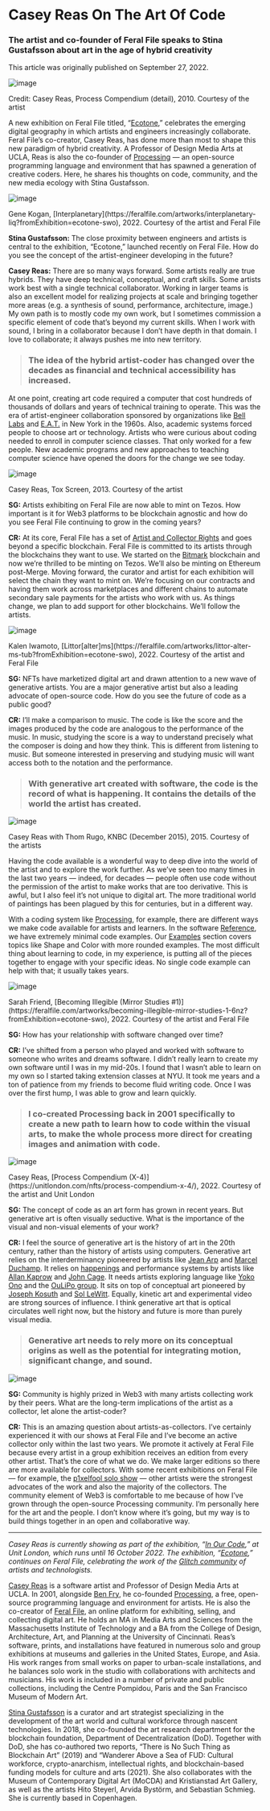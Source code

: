 # Casey Reas On The Art Of Code

### The artist and co-founder of Feral File speaks to Stina Gustafsson about art in the age of hybrid creativity

This article was originally published on September 27, 2022.

![image](https://github.com/bitmark-inc/autonomy-apps/assets/61187455/cea5094c-8250-4b8d-8571-1ee8dfcc1303)
<caption>Credit: Casey Reas, Process Compendium (detail), 2010. Courtesy of the artist</caption>

A new exhibition on Feral File titled, “[Ecotone](https://feralfile.com/exhibitions/ecotone-swo),” celebrates the emerging digital geography in which artists and engineers increasingly collaborate. Feral File’s co-creator, Casey Reas, has done more than most to shape this new paradigm of hybrid creativity. A Professor of Design Media Arts at UCLA, Reas is also the co-founder of [Processing](https://processing.org/) — an open-source programming language and environment that has spawned a generation of creative coders. Here, he shares his thoughts on code, community, and the new media ecology with Stina Gustafsson.

![image](https://github.com/bitmark-inc/autonomy-apps/assets/61187455/e77c52c5-4a54-49d0-a7f6-63a6d057c65a)
<caption>Gene Kogan, [Interplanetary](https://feralfile.com/artworks/interplanetary-liq?fromExhibition=ecotone-swo), 2022. Courtesy of the artist and Feral File</caption>

**Stina Gustafsson:** The close proximity between engineers and artists is central to the exhibition, “Ecotone,” launched recently on Feral File. How do you see the concept of the artist-engineer developing in the future?

‍**Casey Reas:** There are so many ways forward. Some artists really are true hybrids. They have deep technical, conceptual, and craft skills. Some artists work best with a single technical collaborator. Working in larger teams is also an excellent model for realizing projects at scale and bringing together more areas (e.g. a synthesis of sound, performance, architecture, image.) My own path is to mostly code my own work, but I sometimes commission a specific element of code that’s beyond my current skills. When I work with sound, I bring in a collaborator because I don’t have depth in that domain. I love to collaborate; it always pushes me into new territory. 

> ### The idea of the hybrid artist-coder has changed over the decades as financial and technical accessibility has increased. 

At one point, creating art code required a computer that cost hundreds of thousands of dollars and years of technical training to operate. This was the era of artist-engineer collaboration sponsored by organizations like [Bell Labs](https://en.wikipedia.org/wiki/Bell_Labs) and [E.A.T.](https://en.wikipedia.org/wiki/Experiments_in_Art_and_Technology#:~:text=Experiments%20in%20Art%20and%20Technology%20(E.A.T.)%2C%20a%20non%2D,a%20formal%20process%20for%20cooperation.) in New York in the 1960s. Also, academic systems forced people to choose art or technology. Artists who were curious about coding needed to enroll in computer science classes. That only worked for a few people. New academic programs and new approaches to teaching computer science have opened the doors for the change we see today.   

![image](https://github.com/bitmark-inc/autonomy-apps/assets/61187455/1061a361-6f12-4652-afc9-81acf854c074)
<caption>Casey Reas, Tox Screen, 2013. Courtesy of the artist</caption>

**SG:** Artists exhibiting on Feral File are now able to mint on Tezos. How important is it for Web3 platforms to be blockchain agnostic and how do you see Feral File continuing to grow in the coming years?

‍**CR:** At its core, Feral File has a set of [Artist and Collector Rights](https://feralfile.com/about) and goes beyond a specific blockchain. Feral File is committed to its artists through the blockchains they want to use. We started on the [Bitmark](https://bitmark.com/) blockchain and now we’re thrilled to be minting on Tezos. We’ll also be minting on Ethereum post-Merge. Moving forward, the curator and artist for each exhibition will select the chain they want to mint on. We’re focusing on our contracts and having them work across marketplaces and different chains to automate secondary sale payments for the artists who work with us. As things change, we plan to add support for other blockchains. We’ll follow the artists.  


![image](https://github.com/bitmark-inc/autonomy-apps/assets/61187455/ffe189d2-5d0e-4c77-afb0-a84d09b56127)
<caption>Kalen Iwamoto, [Littor[alter]ms](https://feralfile.com/artworks/littor-alter-ms-tub?fromExhibition=ecotone-swo), 2022. Courtesy of the artist and Feral File</caption>

**SG:** NFTs have marketized digital art and drawn attention to a new wave of generative artists. You are a major generative artist but also a leading advocate of open-source code. How do you see the future of code as a public good?

‍**CR:** I’ll make a comparison to music. The code is like the score and the images produced by the code are analogous to the performance of the music. In music, studying the score is a way to understand precisely what the composer is doing and how they think. This is different from listening to music. But someone interested in preserving and studying music will want access both to the notation and the performance. 

> ### With generative art created with software, the code is the record of what is happening. It contains the details of the world the artist has created.

![image](https://github.com/bitmark-inc/autonomy-apps/assets/61187455/efdaf8a4-65a9-418a-862e-a5e02b59783d)
<caption>Casey Reas with Thom Rugo, KNBC (December 2015), 2015. Courtesy of the artists</caption>

Having the code available is a wonderful way to deep dive into the world of the artist and to explore the work further. As we’ve seen too many times in the last two years — indeed, for decades — people often use code without the permission of the artist to make works that are too derivative. This is awful, but I also feel it’s not unique to digital art. The more traditional world of paintings has been plagued by this for centuries, but in a different way. 

With a coding system like [Processing](https://processing.org/), for example, there are different ways we make code available for artists and learners. In the software [Reference](https://processing.org/reference/), we have extremely minimal code examples. Our [Examples](https://processing.org/examples/) section covers topics like Shape and Color with more rounded examples. The most difficult thing about learning to code, in my experience, is putting all of the pieces together to engage with your specific ideas. No single code example can help with that; it usually takes years.

![image](https://github.com/bitmark-inc/autonomy-apps/assets/61187455/6eb4e212-7764-45cb-b32f-0c6d4dddf3b5)
<caption>Sarah Friend, [Becoming Illegible (Mirror Studies #1)](https://feralfile.com/artworks/becoming-illegible-mirror-studies-1-6nz?fromExhibition=ecotone-swo), 2022. Courtesy of the artist and Feral File</caption>

**SG:** How has your relationship with software changed over time?

‍**CR:** I’ve shifted from a person who played and worked with software to someone who writes and dreams software. I didn’t really learn to create my own software until I was in my mid-20s. I found that I wasn’t able to learn on my own so I started taking extension classes at NYU. It took me years and a ton of patience from my friends to become fluid writing code. Once I was over the first hump, I was able to grow and learn quickly. 


> ### I co-created Processing back in 2001 specifically to create a new path to learn how to code within the visual arts, to make the whole process more direct for creating images and animation with code.


![image](https://github.com/bitmark-inc/autonomy-apps/assets/61187455/355e6743-b5ff-4062-8907-ad568f336388)
<caption>Casey Reas, [Process Compendium (X-4)](https://unitlondon.com/nfts/process-compendium-x-4/), 2022. Courtesy of the artist and Unit London</caption>


**SG:** The concept of code as an art form has grown in recent years. But generative art is often visually seductive. What is the importance of the visual and non-visual elements of your work? 

‍**CR:** I feel the source of generative art is the history of art in the 20th century, rather than the history of artists using computers. Generative art relies on the interderminancy pioneered by artists like [Jean Arp](https://en.wikipedia.org/wiki/Jean_Arp) and [Marcel Duchamp](https://www.tate.org.uk/art/artists/marcel-duchamp-1036). It relies on [happenings](https://www.tate.org.uk/art/art-terms/h/happening) and performance systems by artists like [Allan Kaprow](https://en.wikipedia.org/wiki/Allan_Kaprow) and [John Cage](https://en.wikipedia.org/wiki/John_Cage). It needs artists exploring language like [Yoko Ono](https://en.wikipedia.org/wiki/Yoko_Ono) and the [OuLiPo group](https://www.poetryfoundation.org/learn/glossary-terms/oulipo#:~:text=An%20acronym%20for%20Ouvroir%20de,and%20mathematician%20Fran%C3%A7ois%20Le%20Lionnais.). It sits on top of conceptual art pioneered by [Joseph Kosuth](https://en.wikipedia.org/wiki/Joseph_Kosuth) and [Sol LeWitt](https://en.wikipedia.org/wiki/Sol_LeWitt). Equally, kinetic art and experimental video are strong sources of influence. I think generative art that is optical circulates well right now, but the history and future is more than purely visual media. 


> ### Generative art needs to rely more on its conceptual origins as well as the potential for integrating motion, significant change, and sound.


![image](https://github.com/bitmark-inc/autonomy-apps/assets/61187455/e041a353-15cd-4dc1-a24b-7fa51d7c509a)


**SG:** Community is highly prized in Web3 with many artists collecting work by their peers. What are the long-term implications of the artist as a collector, let alone the artist-coder?

‍**CR:** This is an amazing question about artists-as-collectors. I’ve certainly experienced it with our shows at Feral File and I’ve become an active collector only within the last two years. We promote it actively at Feral File because every artist in a group exhibition receives an edition from every other artist. That’s the core of what we do. We make larger editions so there are more available for collectors. With some recent exhibitions on Feral File — for example, the [p1xelfool solo show](https://feralfile.com/exhibitions/gamma-mev) — other artists were the strongest advocates of the work and also the majority of the collectors. The community element of Web3 is comfortable to me because of how I’ve grown through the open-source Processing community. I’m personally here for the art and the people. I don’t know where it’s going, but my way is to build things together in an open and collaborative way.

---

*Casey Reas is currently showing as part of the exhibition, “[In Our Code](https://unitlondon.com/exhibitions/in-our-code-group-exhibition/),” at Unit London, which runs until 16 October 2022. The exhibition, “[Ecotone](https://feralfile.com/exhibitions/ecotone-swo),” continues on Feral File, celebrating the work of the [Glitch community](https://feralfile.com/close-ups/enter-the-glitch) of artists and technologists.‍*

‍[Casey Reas](https://reas.com/) is a software artist and Professor of Design Media Arts at UCLA. In 2001, alongside [Ben Fry](https://twitter.com/ben_fry?lang=en), he co-founded [Processing](https://processing.org/), a free, open-source programming language and environment for artists. He is also the co-creator of [Feral File](https://feralfile.com/exhibitions), an online platform for exhibiting, selling, and collecting digital art. He holds an MA in Media Arts and Sciences from the Massachusetts Institute of Technology and a BA from the College of Design, Architecture, Art, and Planning at the University of Cincinnati. Reas’s software, prints, and installations have featured in numerous solo and group exhibitions at museums and galleries in the United States, Europe, and Asia. His work ranges from small works on paper to urban-scale installations, and he balances solo work in the studio with collaborations with architects and musicians. His work is included in a number of private and public collections, including the Centre Pompidou, Paris and the San Francisco Museum of Modern Art. 

‍[Stina Gustafsson](https://www.stina-gustafsson.com/**) is a curator and art strategist specializing in the development of the art world and cultural workforce through nascent technologies. In 2018, she co-founded the art research department for the blockchain foundation, Department of Decentralization (DoD). Together with DoD, she has co-authored two reports, “There is No Such Thing as Blockchain Art” (2019) and “Wanderer Above a Sea of FUD: Cultural workforce, crypto-anarchism, intellectual rights, and blockchain-based funding models for culture and arts (2021). She also collaborates with the Museum of Contemporary Digital Art (MoCDA) and Kristianstad Art Gallery, as well as the artists Hito Steyerl, Arvida Bystörm, and Sebastian Schmieg. She is currently based in Copenhagen.
